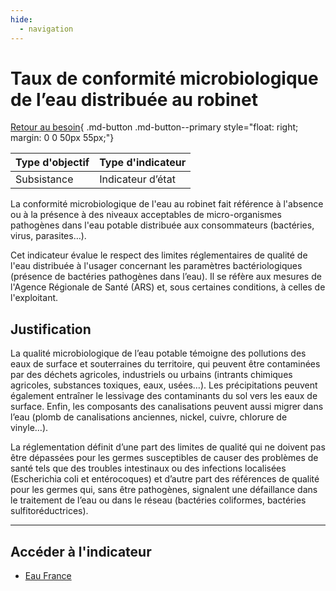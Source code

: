 ```yaml
---
hide:
  - navigation
---
```


# Taux de conformité microbiologique de l’eau distribuée au robinet 

[Retour au besoin](https://konsilion.github.io/diag360/pages/besoins/bv1){ .md-button .md-button--primary style="float: right; margin: 0 0 50px 55px;"}

|Type d'objectif|Type d'indicateur|
|--|--|
|Subsistance|Indicateur d’état|

La  conformité  microbiologique  de  l'eau  au  robinet  fait  référence  à  l'absence ou à la présence  à  des  niveaux  acceptables  de  micro-organismes  pathogènes  dans  l'eau potable distribuée aux consommateurs (bactéries, virus, parasites…). 
 
Cet  indicateur  évalue  le  respect  des  limites  réglementaires  de  qualité  de  l'eau distribuée  à  l'usager  concernant  les  paramètres  bactériologiques  (présence  de bactéries  pathogènes  dans  l’eau).  Il  se  réfère  aux  mesures  de l'Agence Régionale de Santé (ARS) et, sous certaines conditions, à celles de l'exploitant. 


## Justification

La  qualité  microbiologique  de  l’eau  potable  témoigne  des  pollutions  des  eaux  de surface  et  souterraines  du  territoire,  qui  peuvent  être  contaminées  par  des déchets agricoles,  industriels  ou  urbains  (intrants  chimiques  agricoles,  substances  toxiques, eaux,  usées…).  Les  précipitations  peuvent  également  entraîner  le  lessivage  des contaminants du sol vers les eaux de surface. Enfin, les composants des canalisations peuvent  aussi  migrer  dans  l’eau  (plomb  de  canalisations  anciennes,  nickel,  cuivre, chlorure de vinyle…). 
 
La  réglementation  définit  d’une  part  des  limites  de  qualité  qui  ne  doivent  pas  être dépassées  pour  les  germes  susceptibles  de  causer  des  problèmes  de  santé  tels  que des troubles intestinaux ou des infections localisées (Escherichia coli et entérocoques) et  d’autre  part  des  références  de  qualité pour les germes qui, sans être pathogènes, signalent  une  défaillance  dans  le  traitement  de  l’eau  ou  dans  le  réseau  (bactéries coliformes, bactéries sulfitoréductrices). 

---

## Accéder à l'indicateur

- [Eau France](https://www.services.eaufrance.fr/indicateurs/P101.1)
